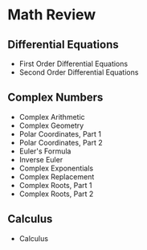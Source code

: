 # Math Review

## Differential Equations

* First Order Differential Equations
* Second Order Differential Equations

[FirstOrderDiffeq-edX-Video]: https://edx-video.net/mit-6002x/MIT6002XT214-V044400_DTH.mp4
[SecondOrderDiffeq-Khan-Academy]: https://www.khanacademy.org/math/differential-equations/v/2nd-order-linear-homogeneous-differential-equations-1

## Complex Numbers

* Complex Arithmetic
* Complex Geometry
* Polar Coordinates, Part 1
* Polar Coordinates, Part 2
* Euler's Formula
* Inverse Euler
* Complex Exponentials
* Complex Replacement
* Complex Roots, Part 1
* Complex Roots, Part 2

[ComplexArithmetic-edX-Video]: https://edx-video.net/mit-6002x/MIT6002XT214-V001000_DTH.mp4
[ComplexGeometry-edX-Video]: https://edx-video.net/mit-6002x/MIT6002XT214-V001400_DTH.mp4
[PolarCoordinatesPart1-edX-Video]: https://edx-video.net/mit-6002x/MIT6002XT214-V001500_DTH.mp4
[PolarCoordinatesPart2-edX-Video]: https://edx-video.net/mit-6002x/MIT6002XT214-V001600_DTH.mp4
[EulersFormula-edX-Video]: https://edx-video.net/mit-6002x/MIT6002XT214-V001100_DTH.mp4
[InverseEuler-edX-Video]: https://edx-video.net/mit-6002x/MIT6002XT214-V001200_DTH.mp4
[ComplexExponentials-edX-Video]: https://edx-video.net/mit-6002x/MIT6002XT214-V001300_DTH.mp4
[ComplexReplacement-edX-Video]: https://edx-video.net/mit-6002x/MIT6002XT214-V001700_DTH.mp4
[ComplexRootsPart1-edX-Video]: https://edx-video.net/mit-6002x/MIT6002XT214-V001800_DTH.mp4
[ComplexRootsPart2-edX-Video]: https://edx-video.net/mit-6002x/MIT6002XT214-V001900_DTH.mp4

[ComplexArithmetic-CloudFront]: https://d2f1egay8yehza.cloudfront.net/mit-6002x/MIT6002XT214-V001000_DTH.mp4
[ComplexGeometry-CloudFront]: https://d2f1egay8yehza.cloudfront.net/mit-6002x/MIT6002XT214-V001400_DTH.mp4
[PolarCoordinatesPart1-CloudFront]: https://d2f1egay8yehza.cloudfront.net/mit-6002x/MIT6002XT214-V001500_DTH.mp4
[PolarCoordinatesPart2-CloudFront]: https://d2f1egay8yehza.cloudfront.net/mit-6002x/MIT6002XT214-V001600_DTH.mp4
[EulersFormula-CloudFront]: https://d2f1egay8yehza.cloudfront.net/mit-6002x/MIT6002XT214-V001100_DTH.mp4
[InverseEuler-CloudFront]: https://d2f1egay8yehza.cloudfront.net/mit-6002x/MIT6002XT214-V001200_DTH.mp4
[ComplexExponentials-CloudFront]: https://d2f1egay8yehza.cloudfront.net/mit-6002x/MIT6002XT214-V001300_DTH.mp4
[ComplexReplacement-CloudFront]: https://d2f1egay8yehza.cloudfront.net/mit-6002x/MIT6002XT214-V001700_DTH.mp4
[ComplexRootsPart1-CloudFront]: https://d2f1egay8yehza.cloudfront.net/mit-6002x/MIT6002XT214-V001800_DTH.mp4
[ComplexRootsPart2-CloudFront]: https://d2f1egay8yehza.cloudfront.net/mit-6002x/MIT6002XT214-V001900_DTH.mp4

## Calculus

* Calculus

[Calculus-MIT-OCW]: https://ocw.mit.edu/courses/res-18-008-calculus-revisited-complex-variables-differential-equations-and-linear-algebra-fall-2011
